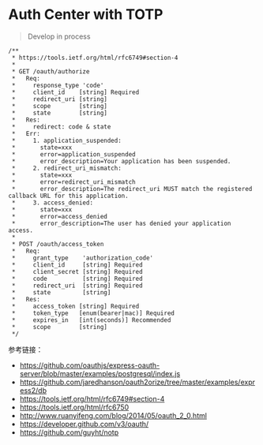 Auth Center with TOTP
===

> Develop in process

```
/**
 * https://tools.ietf.org/html/rfc6749#section-4
 * 
 * GET /oauth/authorize
 *   Req:
 *     response_type 'code'
 *     client_id    [string] Required
 *     redirect_uri [string]
 *     scope        [string]
 *     state        [string]
 *   Res:
 *     redirect: code & state
 *   Err:
 *     1. application_suspended:
 *       state=xxx
 *       error=application_suspended
 *       error_description=Your application has been suspended.
 *     2. redirect_uri_mismatch:
 *       state=xxx
 *       error=redirect_uri_mismatch
 *       error_description=The redirect_uri MUST match the registered callback URL for this application.
 *     3. access_denied:
 *       state=xxx
 *       error=access_denied
 *       error_description=The user has denied your application access.
 *       
 * POST /oauth/access_token
 *   Req:
 *     grant_type    'authorization_code'
 *     client_id     [string] Required
 *     client_secret [string] Required
 *     code          [string] Required
 *     redirect_uri  [string] Required
 *     state         [string]
 *   Res:
 *     access_token [string] Required
 *     token_type   [enum(bearer|mac)] Required
 *     expires_in   [int(seconds)] Recommended
 *     scope        [string]
 */
```

参考链接：

- https://github.com/oauthjs/express-oauth-server/blob/master/examples/postgresql/index.js
- https://github.com/jaredhanson/oauth2orize/tree/master/examples/express2/db
- https://tools.ietf.org/html/rfc6749#section-4
- https://tools.ietf.org/html/rfc6750
- http://www.ruanyifeng.com/blog/2014/05/oauth_2_0.html
- https://developer.github.com/v3/oauth/
- https://github.com/guyht/notp